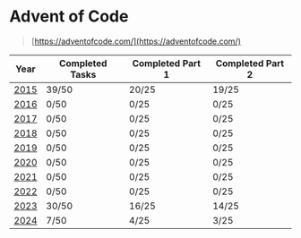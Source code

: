 # Advent of Code

> [https://adventofcode.com/](https://adventofcode.com/)

| Year          | Completed Tasks | Completed Part 1 | Completed Part 2 |
| ------------- | --------------- | ---------------- | ---------------- |
| [2015](/2015/README.md) | 39/50 | 20/25 | 19/25 |
| [2016](/2016/README.md) | 0/50 | 0/25 | 0/25 |
| [2017](/2017/README.md) | 0/50 | 0/25 | 0/25 |
| [2018](/2018/README.md) | 0/50 | 0/25 | 0/25 |
| [2019](/2019/README.md) | 0/50 | 0/25 | 0/25 |
| [2020](/2020/README.md) | 0/50 | 0/25 | 0/25 |
| [2021](/2021/README.md) | 0/50 | 0/25 | 0/25 |
| [2022](/2022/README.md) | 0/50 | 0/25 | 0/25 |
| [2023](/2023/README.md) | 30/50 | 16/25 | 14/25 |
| [2024](/2024/README.md) | 7/50 | 4/25 | 3/25 |